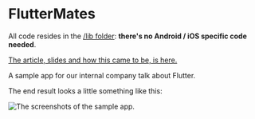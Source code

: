 # FlutterMates

All code resides in the [/lib folder](https://github.com/CodemateLtd/FlutterMates/tree/master/lib): **there's no Android / iOS specific code needed**.

[The article, slides and how this came to be, is here.](https://codemate.com/considering-flutter/)

A sample app for our internal company talk about Flutter.

The end result looks a little something like this:

![The screenshots of the sample app.](https://github.com/CodemateLtd/FlutterMates/raw/master/screenshots.png)
